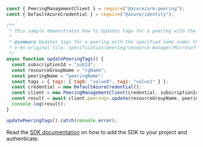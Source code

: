 ```javascript
const { PeeringManagementClient } = require("@azure/arm-peering");
const { DefaultAzureCredential } = require("@azure/identity");

/**
 * This sample demonstrates how to Updates tags for a peering with the specified name under the given subscription and resource group.
 *
 * @summary Updates tags for a peering with the specified name under the given subscription and resource group.
 * x-ms-original-file: specification/peering/resource-manager/Microsoft.Peering/stable/2021-06-01/examples/UpdatePeeringTags.json
 */
async function updatePeeringTags() {
  const subscriptionId = "subId";
  const resourceGroupName = "rgName";
  const peeringName = "peeringName";
  const tags = { tags: { tag0: "value0", tag1: "value1" } };
  const credential = new DefaultAzureCredential();
  const client = new PeeringManagementClient(credential, subscriptionId);
  const result = await client.peerings.update(resourceGroupName, peeringName, tags);
  console.log(result);
}

updatePeeringTags().catch(console.error);
```

Read the [SDK documentation](https://github.com/Azure/azure-sdk-for-js/blob/%40azure%2Farm-peering_2.0.1/sdk/peering/arm-peering/README.md) on how to add the SDK to your project and authenticate.
